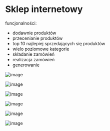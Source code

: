 # Sklep internetowy
funcjonalności:
- dodawnie produktów
- przecenianie produktów
- top 10 najlepiej sprzedających się produktów
- wielo poziomowe kategorie
- składanie zamówień
- realizacja zamówień
- generowanie 

![image](https://github.com/user-attachments/assets/37af9c27-c0ef-4c01-a86d-e9949977dbb7)

![image](https://github.com/user-attachments/assets/dc3e86b0-adf9-436f-95ba-636e468e7093)

![image](https://github.com/user-attachments/assets/d14b6a1e-fc51-4538-844b-5dd4ab1d3c0a)

![image](https://github.com/user-attachments/assets/6bcaaade-4fa3-4f15-ab28-2d2a25eea025)

![image](https://github.com/user-attachments/assets/74222b3f-4fb6-499f-b1fc-6af18dc3fb21)

![image](https://github.com/user-attachments/assets/84f6c287-def9-4a6a-8bf5-cfa4f5d7e2a2)
